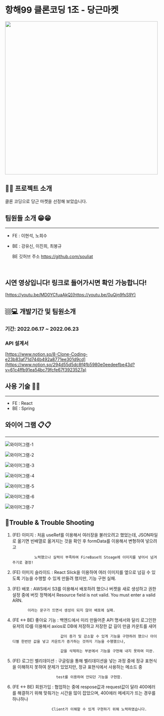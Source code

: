 # 항해99 클론코딩 1조 - 당근마켓

<img src="https://user-images.githubusercontent.com/105143449/175262910-b75e9b52-e57b-4fa1-a687-7b4a068e384d.png" width="500px">

 
 ## 🍠🍠 프로젝트 소개 
 <p> 클론 코딩으로 당근 마켓을 선정해 보았습니다. </p>
 <p> </p>
 <p> </p>
 <p> </p>

 ## 팀원들 소개 😁😁
------------------

  - FE : 이현석, 노희수
  - BE : 강유신, 이진희, 최봉규

    BE 깃허브 주소
    https://github.com/souliat
</br>


 ## 시연 영상입니다! 링크로 들어가시면 확인 가능합니다!
[https://youtu.be/MD0YCfuaAkQ](https://youtu.be/0uQjn9fsS9Y)


 ## 🏼‍💻 개발기간 및 팀원소개
 ### 기간: 2022.06.17 ~ 2022.06.23   
 <p> </p>
 <p> </p>
 <p> </p>


### API 설계서
[https://www.notion.so/8-Clone-Coding-e23b83af71d744b492a8771ee301d9cd](https://www.notion.so/294d55d5dc8f4fb5980e0eedeefbe43d?v=61c4ffb91ea54bc79fcfe67f3923527a)


## 사용 기술 📙📙
------------------
 - FE : React
 - BE : Spring

 <p> </p>
 <p> </p>
 <p> </p>

## 와이어 그램 📋📋
------------------

![와이어그램-1](https://user-images.githubusercontent.com/105143449/175266986-048c149c-4d01-49d3-81fd-d80184176f82.png)

![와이어그램-2](https://user-images.githubusercontent.com/105143449/175267000-a9672592-1137-434f-bac9-583dc07512a5.png)

![와이어그램-3](https://user-images.githubusercontent.com/105143449/175267052-cddd4ee2-8b18-4259-8737-ddc76198846a.png)

![와이어그램-4](https://user-images.githubusercontent.com/105143449/175267105-9ac0e5c4-d333-42ec-b8a1-9a29ecdfc035.png)

![와이어그램-5](https://user-images.githubusercontent.com/105143449/175267151-8310bfde-cd14-44b0-b7db-d959b8a29a9e.png)

![와이어그램-6](https://user-images.githubusercontent.com/105143449/175267183-2e0b44bd-fe79-40c9-9949-47b6ca35153f.png)

![와이어그램-7](https://user-images.githubusercontent.com/105143449/175267217-2a4c4f44-b111-4201-99a0-e80258db9985.png)

## 🧾Trouble & Trouble Shooting

 <p> </p>
 <p> </p>
 <p> </p>

1. (FE) 이미지 : 처음 useRef를 이용해서 여러장을 불러오려고 했었는데, JSON파일로 옮기면 빈배열로 옮겨지는 것을 확인 후 formData를 이용해서 변형하여 넣으려고 

                 노력했으나 실력이 부족하여 FireBase의 Stoage에 이미지를 넣어서 넘겨주기로 결정!

2. (FE) 이미지 슬라이드 : React Slick을 이용하여 여러 이미지를 옆으로 넘길 수 있도록 기능을 수행할 수 있게 만들려 했지만, 기능 구현 실패.

3. (FE) 배포 : AWS에서 S3를 이용해서 배포하려 했으나 버켓을 새로 생성하고 권한설정 중에 버킷 정책에서 Resource field is not valid. You must enter a valid ARN. 

              이라는 문구가 뜨면서 생성이 되지 않아 배포에 실패.
    
4. (FE <-> BE) 좋아요 기능 : 백엔드에서 미리 만들어준 API 명세서와 달리 로그인한 유저의 ID를 이용해서 axios로 DB에 저장하고 저장한 값 길이 만큼 카운트를 새어

                             값이 증가 및 감소할 수 있게 기능을 구현하려 했으나 아이디별 한번만 값을 넣고 카운트가 증가하는 것까지 기능을 수행했으나,
                             
                             값을 삭제하는 부분에서 기능을 구현해 내지 못하여 미완.
                             
5. (FE) 로그인 벨리데이션 : 구글링을 통해 벨리데이션을 넣는 과정 중에 정규 표현식을 이해하지 못하여 문제가 있었지만, 정규 표현식에서 사용하는 메소드 중 

                           test를 이용하여 안되던 기능을 구현함.
                           
6. (FE <-> BE) 회원가입 : 협업하는 중에 respose값과 request값이 달라 400에러를 해결하기 위해 맞춰가는 시간을 많이 잡았으며, 400에러 메세지가 뜨는 경우를 하나하나

                         Client가 이해할 수 있게 구현하기 위해 노력하였습니다.
